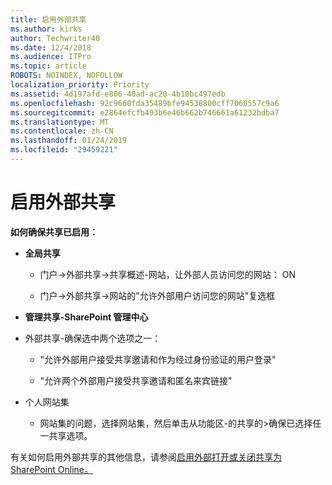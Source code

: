 ```yaml
---
title: 启用外部共享
ms.author: kirks
author: Techwriter40
ms.date: 12/4/2018
ms.audience: ITPro
ms.topic: article
ROBOTS: NOINDEX, NOFOLLOW
localization_priority: Priority
ms.assetid: 4d197afd-e806-40ad-ac20-4b10bc497edb
ms.openlocfilehash: 92c9660fda35489bfe94538800cff7060557c9a6
ms.sourcegitcommit: e2864efcfb493b6e46b662b746661a61232bdba7
ms.translationtype: MT
ms.contentlocale: zh-CN
ms.lasthandoff: 01/24/2019
ms.locfileid: "29459221"
---
```

# <a name="enable-external-sharing"></a>启用外部共享

 **如何确保共享已启用：**
  
- **全局共享**
    
  - 门户-\>外部共享-\>共享概述-网站，让外部人员访问您的网站： ON
    
  - 门户-\>外部共享-\>网站的"允许外部用户访问您的网站"复选框
    
- **管理共享-SharePoint 管理中心**
    
- 外部共享-确保选中两个选项之一：
    
  - "允许外部用户接受共享邀请和作为经过身份验证的用户登录"
    
  - "允许两个外部用户接受共享邀请和匿名来宾链接"
    
- 个人网站集
    
  - 网站集的问题，选择网站集，然后单击从功能区-的共享的\>确保已选择任一共享选项。
    
有关如何启用外部共享的其他信息，请参阅[启用外部打开或关闭共享为 SharePoint Online。](https://go.microsoft.com/fwlink/?linkid=2047681&amp;clcid=0x409)
  

